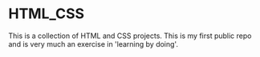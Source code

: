 # HTML_CSS
This is a collection of HTML and CSS projects. This is my first public repo and is very much an exercise in 'learning by doing'.
